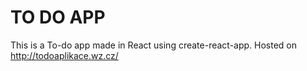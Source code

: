 # TO DO APP
This is a To-do app made in React using create-react-app. 
Hosted on http://todoaplikace.wz.cz/
